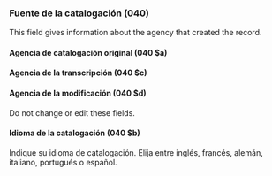 ### Fuente de la catalogación (040)
This field gives information about the agency that created the record.

#### Agencia de catalogación original (040 $a)
#### Agencia de la transcripción (040 $c)
#### Agencia de la modificación (040 $d)
Do not change or edit these fields.

#### Idioma de la catalogación (040 $b)
Indique su idioma de catalogación. Elija entre inglés, francés, alemán, italiano, portugués o español.
